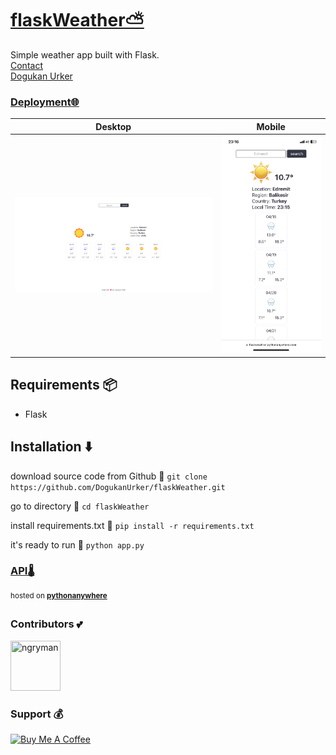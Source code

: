 # [flaskWeather⛅](https://dogukanurker.com/flaskweather)

Simple weather app built with Flask.
<br/>
[Contact](mailto:dogukanurker@icloud.com)<br/>
[Dogukan Urker](https://dogukanurker.com)
### **[Deployment🌐](https://flaskweather.pythonanywhere.com/)**<br/>

|              Desktop               |              Mobile              |
| :--------------------------------: | :------------------------------: |
| ![appDesktop](/images/desktop.png) | ![appMobile](/images/mobile.png) |

## Requirements 📦

- Flask

## Installation ⬇️

download source code from Github 💾
`git clone https://github.com/DogukanUrker/flaskWeather.git`

go to directory 📁
`cd flaskWeather`

install requirements.txt 🔽
`pip install -r requirements.txt`

it's ready to run 🎉
`python app.py`

### [API🌡️](https://www.weatherapi.com/)

<sup>hosted on **[pythonanywhere](https://www.pythonanywhere.com/)**</sup>

### Contributors 💕

<a href="https://github.com/dogukanurker"><img src="https://avatars.githubusercontent.com/u/62756402" title="ngryman" width="80" height="80"></a>

### Support 💰

<a href="https://dogukanurker.com/donate" target="_blank"><img src="https://cdn.buymeacoffee.com/buttons/v2/arial-red.png" alt="Buy Me A Coffee" style="height: 60px !important;width: 217px !important;" ></a>
